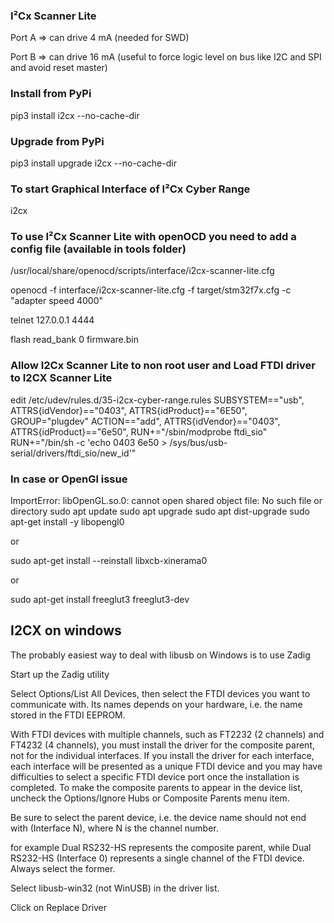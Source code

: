 ### I²Cx Scanner Lite
Port A => can drive 4 mA (needed for SWD)

Port B => can drive 16 mA (useful to force logic level on bus like I2C and SPI and avoid reset master)

### Install from PyPi
pip3 install i2cx --no-cache-dir

### Upgrade from PyPi
pip3 install upgrade i2cx --no-cache-dir

### To start Graphical Interface of I²Cx Cyber Range
i2cx

### To use I²Cx Scanner Lite with openOCD you need to add a config file (available in tools folder)
/usr/local/share/openocd/scripts/interface/i2cx-scanner-lite.cfg

openocd -f interface/i2cx-scanner-lite.cfg -f target/stm32f7x.cfg  -c "adapter speed 4000"

telnet 127.0.0.1 4444

flash read_bank 0 firmware.bin

### Allow I2Cx Scanner Lite to non root user and Load FTDI driver to I2CX Scanner Lite
edit /etc/udev/rules.d/35-i2cx-cyber-range.rules
SUBSYSTEM=="usb", ATTRS{idVendor}=="0403", ATTRS{idProduct}=="6E50", GROUP="plugdev"
ACTION=="add", ATTRS{idVendor}=="0403", ATTRS{idProduct}=="6e50", RUN+="/sbin/modprobe ftdi_sio" RUN+="/bin/sh -c 'echo 0403 6e50 > /sys/bus/usb-serial/drivers/ftdi_sio/new_id'"

### In case or OpenGl issue
ImportError: libOpenGL.so.0: cannot open shared object file: No such file or directory
sudo apt update
sudo apt upgrade
sudo apt dist-upgrade
sudo apt-get install -y libopengl0

or

sudo apt-get install --reinstall libxcb-xinerama0

or

sudo apt-get install freeglut3 freeglut3-dev

## I2CX on windows
The probably easiest way to deal with libusb on Windows is to use Zadig

Start up the Zadig utility

Select Options/List All Devices, then select the FTDI devices you want to communicate with. Its names depends on your hardware, i.e. the name stored in the FTDI EEPROM.

With FTDI devices with multiple channels, such as FT2232 (2 channels) and FT4232 (4 channels), you must install the driver for the composite parent, not for the individual interfaces. If you install the driver for each interface, each interface will be presented as a unique FTDI device and you may have difficulties to select a specific FTDI device port once the installation is completed. To make the composite parents to appear in the device list, uncheck the Options/Ignore Hubs or Composite Parents menu item.

Be sure to select the parent device, i.e. the device name should not end with (Interface N), where N is the channel number.

for example Dual RS232-HS represents the composite parent, while Dual RS232-HS (Interface 0) represents a single channel of the FTDI device. Always select the former.

Select libusb-win32 (not WinUSB) in the driver list.

Click on Replace Driver